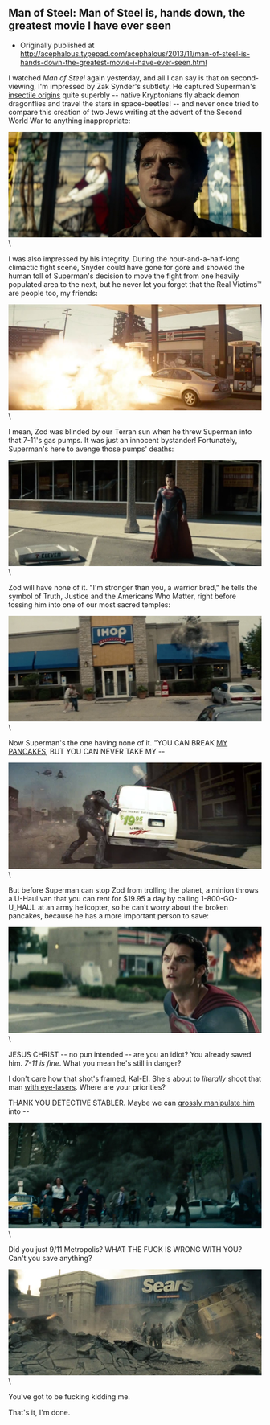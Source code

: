 ## Man of Steel: Man of Steel is, hands down, the greatest movie I have ever seen

 * Originally published at http://acephalous.typepad.com/acephalous/2013/11/man-of-steel-is-hands-down-the-greatest-movie-i-have-ever-seen.html

I watched *Man of Steel* again yesterday, and all I can say is that on second-viewing, I'm impressed by Zak Synder's subtlety. He captured Superman's [insectile origins](http://acephalous.typepad.com/acephalous/2009/08/leverage-and-the-liberal-pornographic.html) quite superbly -- native Kryptonians fly aback demon dragonflies and travel the stars in space-beetles! -- and never once tried to compare this creation of two Jews writing at the advent of the Second World War to anything inappropriate:

![wda00247](images/film/man-of-steel/wda00247.png)\

I was also impressed by his integrity. During the hour-and-a-half-long climactic fight scene, Snyder could have gone for gore and showed the human toll of Superman's decision to move the fight from one heavily populated area to the next, but he never let you forget that the Real Victims™ are people too, my friends:

![wda00248](images/film/man-of-steel/wda00248.png)\

I mean, Zod was blinded by our Terran sun when he threw Superman into that 7-11's gas pumps. It was just an innocent bystander! Fortunately, Superman's here to avenge those pumps' deaths:

![wda00250](images/film/man-of-steel/wda00250.png)\

Zod will have none of it. "I'm stronger than you, a warrior bred," he tells the symbol of Truth, Justice and the Americans Who Matter, right before tossing him into one of our most sacred temples:

![wda00260](images/film/man-of-steel/wda00260.png)\

Now Superman's the one having none of it. "YOU CAN BREAK [MY PANCAKES](http://www.lawyersgunsmoneyblog.com/2012/09/new-internet-tradition), BUT YOU CAN NEVER TAKE MY --

![wda00263](images/film/man-of-steel/wda00263.png)\

But before Superman can stop Zod from trolling the planet, a minion throws a U-Haul van that you can rent for $19.95 a day by calling 1-800-GO-U_HAUL at an army helicopter, so he can't worry about the broken pancakes, because he has a more important person to save:

![wda00265](images/film/man-of-steel/wda00265.png)\

JESUS CHRIST -- no pun intended -- are you an idiot? You already saved him. *7-11 is fine*. What you mean he's still in danger?

I don't care how that shot's framed, Kal-El. She's about to *literally* shoot that man [with eye-lasers](http://www.lawyersgunsmoneyblog.com/2013/05/i-still-know-that-youve-seen-that-i-saw-you-miscommunication-in-second-sons-game-of-thrones). Where are your priorities?

THANK YOU DETECTIVE STABLER. Maybe we can [grossly manipulate him](http://www.lawyersgunsmoneyblog.com/2013/07/what-will-become-of-the-children-why-theyll-be-raped-and-murdered-of-course) into --

![wda00277](images/film/man-of-steel/wda00277.png)\

Did you just 9/11 Metropolis? WHAT THE FUCK IS WRONG WITH YOU? Can't you save anything?

![wda00274](images/film/man-of-steel/wda00274.png)\

You've got to be fucking kidding me.

That's it, I'm done.
